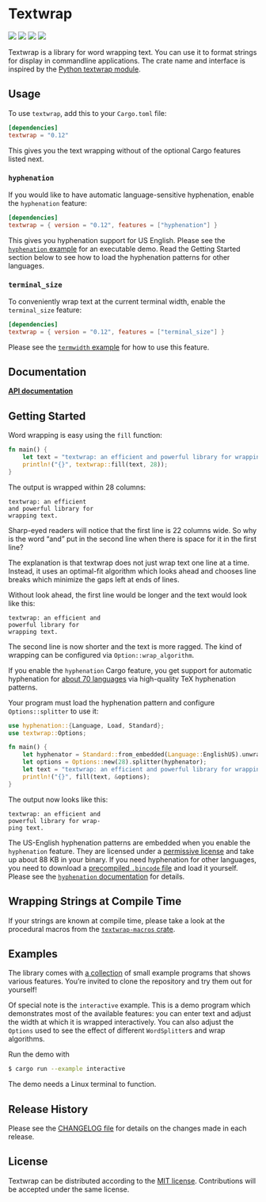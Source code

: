 # Textwrap

[![](https://github.com/mgeisler/textwrap/workflows/build/badge.svg)][build-status]
[![](https://codecov.io/gh/mgeisler/textwrap/branch/master/graph/badge.svg)][codecov]
[![](https://img.shields.io/crates/v/textwrap.svg)][crates-io]
[![](https://docs.rs/textwrap/badge.svg)][api-docs]

Textwrap is a library for word wrapping text. You can use it to format
strings for display in commandline applications. The crate name and
interface is inspired by the [Python textwrap module][py-textwrap].

## Usage

To use `textwrap`, add this to your `Cargo.toml` file:
```toml
[dependencies]
textwrap = "0.12"
```

This gives you the text wrapping without of the optional Cargo
features listed next.

### `hyphenation`

If you would like to have automatic language-sensitive hyphenation,
enable the `hyphenation` feature:

```toml
[dependencies]
textwrap = { version = "0.12", features = ["hyphenation"] }
```

This gives you hyphenation support for US English. Please see the
[`hyphenation` example] for an executable demo. Read the Getting
Started section below to see how to load the hyphenation patterns for
other languages.

### `terminal_size`

To conveniently wrap text at the current terminal width, enable the
`terminal_size` feature:

```toml
[dependencies]
textwrap = { version = "0.12", features = ["terminal_size"] }
```

Please see the [`termwidth` example] for how to use this feature.

## Documentation

**[API documentation][api-docs]**

## Getting Started

Word wrapping is easy using the `fill` function:

```rust
fn main() {
    let text = "textwrap: an efficient and powerful library for wrapping text.";
    println!("{}", textwrap::fill(text, 28));
}
```

The output is wrapped within 28 columns:

```
textwrap: an efficient
and powerful library for
wrapping text.
```

Sharp-eyed readers will notice that the first line is 22 columns wide.
So why is the word “and” put in the second line when there is space
for it in the first line?

The explanation is that textwrap does not just wrap text one line at a
time. Instead, it uses an optimal-fit algorithm which looks ahead and
chooses line breaks which minimize the gaps left at ends of lines.

Without look ahead, the first line would be longer and the text would
look like this:

```
textwrap: an efficient and
powerful library for
wrapping text.
```

The second line is now shorter and the text is more ragged. The kind
of wrapping can be configured via `Option::wrap_algorithm`.

If you enable the `hyphenation` Cargo feature, you get support for
automatic hyphenation for [about 70 languages][patterns] via
high-quality TeX hyphenation patterns.

Your program must load the hyphenation pattern and configure
`Options::splitter` to use it:

```rust
use hyphenation::{Language, Load, Standard};
use textwrap::Options;

fn main() {
    let hyphenator = Standard::from_embedded(Language::EnglishUS).unwrap();
    let options = Options::new(28).splitter(hyphenator);
    let text = "textwrap: an efficient and powerful library for wrapping text.";
    println!("{}", fill(text, &options);
}
```

The output now looks like this:
```
textwrap: an efficient and
powerful library for wrap-
ping text.
```

The US-English hyphenation patterns are embedded when you enable the
`hyphenation` feature. They are licensed under a [permissive
license][en-us license] and take up about 88 KB in your binary. If you
need hyphenation for other languages, you need to download a
[precompiled `.bincode` file][bincode] and load it yourself. Please
see the [`hyphenation` documentation] for details.

## Wrapping Strings at Compile Time

If your strings are known at compile time, please take a look at the
procedural macros from the [`textwrap-macros` crate].


## Examples

The library comes with [a
collection](https://github.com/mgeisler/textwrap/tree/master/examples)
of small example programs that shows various features. You’re invited
to clone the repository and try them out for yourself!

Of special note is the `interactive` example. This is a demo program
which demonstrates most of the available features: you can enter text
and adjust the width at which it is wrapped interactively. You can
also adjust the `Options` used to see the effect of different
`WordSplitter`s and wrap algorithms.

Run the demo with

```sh
$ cargo run --example interactive
```

The demo needs a Linux terminal to function.

## Release History

Please see the [CHANGELOG file] for details on the changes made in
each release.

## License

Textwrap can be distributed according to the [MIT license][mit].
Contributions will be accepted under the same license.

[crates-io]: https://crates.io/crates/textwrap
[build-status]: https://github.com/mgeisler/textwrap/actions?query=workflow%3Abuild+branch%3Amaster
[codecov]: https://codecov.io/gh/mgeisler/textwrap
[py-textwrap]: https://docs.python.org/library/textwrap
[`textwrap-macros` crate]: https://crates.io/crates/textwrap-macros
[`hyphenation` example]: https://github.com/mgeisler/textwrap/blob/master/examples/hyphenation.rs
[`termwidth` example]: https://github.com/mgeisler/textwrap/blob/master/examples/termwidth.rs
[patterns]: https://github.com/tapeinosyne/hyphenation/tree/master/patterns-tex
[en-us license]: https://github.com/hyphenation/tex-hyphen/blob/master/hyph-utf8/tex/generic/hyph-utf8/patterns/tex/hyph-en-us.tex
[bincode]: https://github.com/tapeinosyne/hyphenation/tree/master/dictionaries
[`hyphenation` documentation]: http://docs.rs/hyphenation
[api-docs]: https://docs.rs/textwrap/
[CHANGELOG file]: https://github.com/mgeisler/textwrap/blob/master/CHANGELOG.md
[mit]: LICENSE
